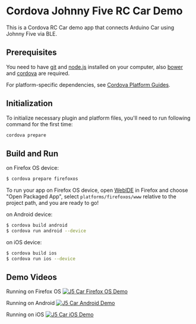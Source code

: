 # Cordova Johnny Five RC Car Demo

This is a Cordova RC Car demo app that connects Arduino Car using Johnny Five via BLE.

## Prerequisites

You need to have [git] and [node.js] installed on your computer,
also [bower] and [cordova] are required.

For platform-specific dependencies, see [Cordova Platform Guides].

## Initialization

To initialize necessary plugin and platform files, 
you'll need to run following command for the first time:
```sh
cordova prepare
```

## Build and Run
on Firefox OS device:
```sh
$ cordova prepare firefoxos 
```
To run your app on Firefox OS device, open [WebIDE] in Firefox and choose "Open Packaged App", select `platforms/firefoxos/www` relative to the project path, and you are ready to go!

on Android device:
```sh
$ cordova build android 
$ cordova run android --device
```

on iOS device:
```sh
$ cordova build ios 
$ cordova run ios --device
```

## Demo Videos
Running on Firefox OS
[![J5 Car Firefox OS Demo](http://img.youtube.com/vi/n0b7r30NYhQ/0.jpg)](http://www.youtube.com/watch?v=n0b7r30NYhQ)

Running on Android
[![J5 Car Android Demo](http://img.youtube.com/vi/EAuCIxdQDpc/0.jpg)](http://www.youtube.com/watch?v=EAuCIxdQDpc)

Running on iOS
[![J5 Car iOS Demo](http://img.youtube.com/vi/18iY6rmT3p8/0.jpg)](http://www.youtube.com/watch?v=18iY6rmT3p8)


[Cordova Platform Guides]: https://cordova.apache.org/docs/en/5.0.0/guide_platforms_index.md.html#Platform%20Guides
[git]: https://git-scm.com/
[node.js]: https://nodejs.org/
[cordova]: https://cordova.apache.org/docs/en/5.0.0/guide_overview_index.md.html 
[bower]: http://bower.io/ 
[WebIDE]: https://developer.mozilla.org/en-US/docs/Tools/WebIDE
